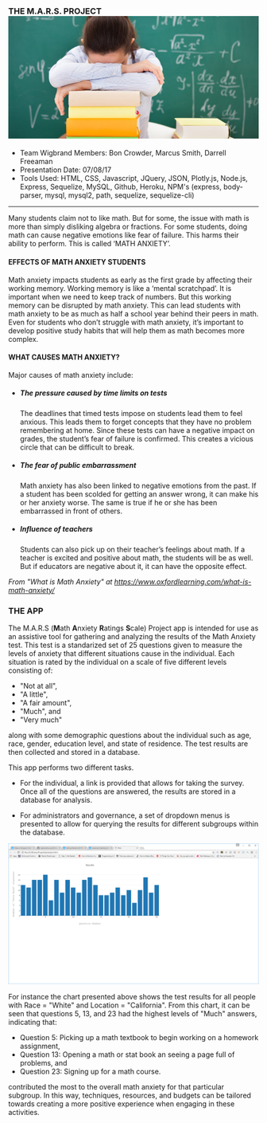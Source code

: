 ### THE M.A.R.S. PROJECT ![image](public/images/readme.jpeg)
- Team Wigbrand Members:  Bon Crowder, Marcus Smith, Darrell Freeaman
- Presentation Date: 07/08/17
- Tools Used:  HTML, CSS, Javascript, JQuery, JSON, Plotly.js, Node.js, Express, Sequelize, MySQL, Github, Heroku,
  NPM's (express, body-parser, mysql, mysql2, path, sequelize, sequelize-cli)
***

Many students claim not to like math. But for some, the issue with math is more than simply disliking algebra or fractions.  For some students, doing math can cause negative emotions like fear of failure. This harms their ability to perform.  This is called ‘MATH ANXIETY’.

#### EFFECTS OF MATH ANXIETY STUDENTS

Math anxiety impacts students as early as the first grade by affecting their working memory. Working memory is like a ‘mental scratchpad’. It is important when we need to keep track of numbers. But this working memory can be disrupted by math anxiety. This can lead students with math anxiety to be as much as half a school year behind their peers in math. Even for students who don’t struggle with math anxiety, it’s important to develop positive study habits that will help them as math becomes more complex.

#### WHAT CAUSES MATH ANXIETY?

Major causes of math anxiety include:

- ##### The pressure caused by time limits on tests

  The deadlines that timed tests impose on students lead them to feel anxious. This leads them to forget concepts that they have no       problem remembering at home. Since these tests can have a negative impact on grades, the student’s fear of failure is confirmed.         This creates a vicious circle that can be difficult to break.

- ##### The fear of public embarrassment

  Math anxiety has also been linked to negative emotions from the past. If a student has been scolded for getting an answer wrong, it     can make his or her anxiety worse. The same is true if he or she has been embarrassed in front of others.

- ##### Influence of teachers

  Students can also pick up on their teacher’s feelings about math. If a teacher is excited and positive about math, the students will     be as well. But if educators are negative about it, it can have the opposite effect.
  
_From "What is Math Anxiety" at https://www.oxfordlearning.com/what-is-math-anxiety/_

### THE APP

The M.A.R.S (**M**ath **A**nxiety **R**atings **S**cale) Project app is intended for use as an assistive tool for gathering and analyzing the results of the Math Anxiety test.  This test is a standarized set of 25 questions given to measure the levels of anxiety that different situations cause in the individual.  Each situation is rated by the individual on a scale of five different levels consisting of:

- "Not at all",
- "A little",
- "A fair amount",
- "Much", and
- "Very much"

along with some demographic questions about the individual such as age, race, gender, education level, and state of residence.  The test results are then collected and stored in a database.

This app performs two different tasks.

- For the individual, a link is provided that allows for taking the survey.  Once all of the questions are answered, the results are stored in a database for analysis.

- For administrators and governance, a set of dropdown menus is presented to allow for querying the results for different subgroups within the database.  

![Chart](public/images/chart.png)

For instance the chart presented above shows the test results for all people with Race = "White" and Location = "California".  From this chart, it can be seen that questions 5, 13, and 23 had the highest levels of "Much" answers, indicating that:

- Question 5:  Picking up a math textbook to begin working on a homework assignment, 
- Question 13:  Opening a math or stat book an seeing a page full of problems, and
- Question 23:  Signing up for a math course.

contributed the most to the overall math anxiety for that particular subgroup.  In this way, techniques, resources, and budgets can be tailored towards creating a more positive experience when engaging in these activities.  


